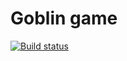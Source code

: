 # Goblin game

[![Build status](https://ci.appveyor.com/api/projects/status/bbjlmqar2q6b9xcc?svg=true)](https://ci.appveyor.com/project/kira-khutornaya/ahj-2-1-moving-an-item)
